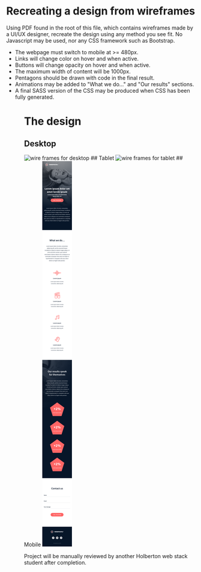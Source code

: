 # Recreating a design from wireframes
Using PDF found in the root of this file, which contains wireframes made by a UI/UX designer, recreate the design using any method you see fit. 
No Javascript may be used, nor any CSS framework such as Bootstrap. 

<ul> <li> The webpage must switch to mobile at >= 480px. </li>
<li>Links will change color on hover and when active. </li>
<li> Buttons will change opacity on hover and when active. </li>
<li>The maximum width of content will be 1000px. </li>
<li> Pentagons should be drawn with code in the final result. </li> 
<li> Animations may be added to "What we do..." and "Our results" sections. </li>
<li> A final SASS version of the CSS may be produced when CSS has been fully generated. </li>
<ul> 

# The design
## Desktop
<img src = 'final-screens/01_headphones_desktop@2x.png' alt="wire frames for desktop">
## Tablet
<img src = 'final-screens/01_headphones_tablet@2x.png' alt='wire frames for tablet'>
## Mobile
<img src = 'final-screens/01_headphones_mobile@2x.png' alt='wire frames for mobile'>
 

Project will be manually reviewed by another Holberton web stack student after completion. 